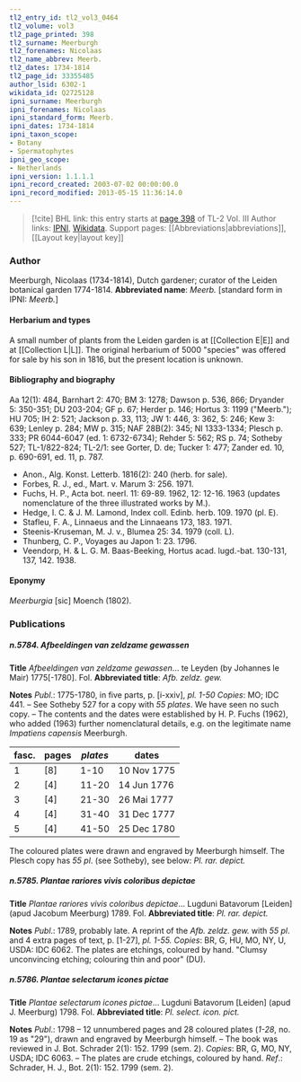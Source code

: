 ```yaml
---
tl2_entry_id: tl2_vol3_0464
tl2_volume: vol3
tl2_page_printed: 398
tl2_surname: Meerburgh
tl2_forenames: Nicolaas
tl2_name_abbrev: Meerb.
tl2_dates: 1734-1814
tl2_page_id: 33355485
author_lsid: 6302-1
wikidata_id: Q2725128
ipni_surname: Meerburgh
ipni_forenames: Nicolaas
ipni_standard_form: Meerb.
ipni_dates: 1734-1814
ipni_taxon_scope: 
- Botany
- Spermatophytes
ipni_geo_scope: 
- Netherlands
ipni_version: 1.1.1.1
ipni_record_created: 2003-07-02 00:00:00.0
ipni_record_modified: 2013-05-15 11:36:14.0
---
```


> [!cite] BHL link: this entry starts at [page 398](https://www.biodiversitylibrary.org/page/33355485) of TL-2 Vol. III
> Author links: [IPNI](https://www.ipni.org/a/6302-1), [Wikidata](https://www.wikidata.org/wiki/Q2725128). Support pages: [[Abbreviations|abbreviations]], [[Layout key|layout key]]

### Author

Meerburgh, Nicolaas (1734-1814), Dutch gardener; curator of the Leiden botanical garden 1774-1814. 
**Abbreviated name**: *Meerb.* \[standard form in IPNI: *Meerb.*\]

#### Herbarium and types

A small number of plants from the Leiden garden is at [[Collection E|E]] and at [[Collection L|L]]. The original herbarium of 5000 "species" was offered for sale by his son in 1816, but the present location is unknown.

#### Bibliography and biography

Aa 12(1): 484, Barnhart 2: 470; BM 3: 1278; Dawson p. 536, 866; Dryander 5: 350-351; DU 203-204; GF p. 67; Herder p. 146; Hortus 3: 1199 ("Meerb."); HU 705; IH 2: 521; Jackson p. 33, 113; JW 1: 446, 3: 362, 5: 246; Kew 3: 639; Lenley p. 284; MW p. 315; NAF 28B(2): 345; NI 1333-1334; Plesch p. 333; PR 6044-6047 (ed. 1: 6732-6734); Rehder 5: 562; RS p. 74; Sotheby 527; TL-1/822-824; TL-2/1: see Gorter, D. de; Tucker 1: 477; Zander ed. 10, p. 690-691, ed. 11, p. 787.
- Anon., Alg. Konst. Letterb. 1816(2): 240 (herb. for sale).
- Forbes, R. J., ed., Mart. v. Marum 3: 256. 1971.
- Fuchs, H. P., Acta bot. neerl. 11: 69-89. 1962, 12: 12-16. 1963 (updates nomenclature of the three illustrated works by M.).
- Hedge, I. C. & J. M. Lamond, Index coll. Edinb. herb. 109. 1970 (pl. E).
- Stafleu, F. A., Linnaeus and the Linnaeans 173, 183. 1971.
- Steenis-Kruseman, M. J. v., Blumea 25: 34. 1979 (coll. L).
- Thunberg, C. P., Voyages au Japon 1: 23. 1796.
- Veendorp, H. & L. G. M. Baas-Beeking, Hortus acad. lugd.-bat. 130-131, 137, 142. 1938.

#### Eponymy

*Meerburgia* \[sic\] Moench (1802).

### Publications

##### n.5784. Afbeeldingen van zeldzame gewassen

**Title**
*Afbeeldingen van zeldzame gewassen*... te Leyden (by Johannes le Mair) 1775\[-1780\]. Fol.
**Abbreviated title**: *Afb. zeldz. gew.*

**Notes**
*Publ*.: 1775-1780, in five parts, p. \[i-xxiv\], *pl. 1-50 Copies*: MO; IDC 441. – See Sotheby 527 for a copy with *55 plates*. We have seen no such copy. – The contents and the dates were established by H. P. Fuchs (1962), who added (1963) further nomenclatural details, e.g. on the legitimate name *Impatiens capensis* Meerburgh.

|fasc.	|pages	|*plates*	|dates	|
|---	|---	|---	|---	|
|1	|\[8\]	|1-10	|10 Nov 1775	
|2	|\[4\]	|11-20	|14 Jun 1776	
|3	|\[4\]	|21-30	|26 Mai 1777|
|4	|\[4\]	|31-40	|31 Dec 1777|
|5	|\[4\]	|41-50	|25 Dec 1780|

The coloured plates were drawn and engraved by Meerburgh himself. The Plesch copy has *55 pl*. (see Sotheby), see below: *Pl. rar. depict.*

##### n.5785. Plantae rariores vivis coloribus depictae

**Title**
*Plantae rariores vivis coloribus depictae*... Lugduni Batavorum \[Leiden\] (apud Jacobum Meerburg) 1789. Fol.
**Abbreviated title**: *Pl. rar. depict.*

**Notes**
*Publ*.: 1789, probably late. A reprint of the *Afb. zeldz. gew.* with *55 pl*. and 4 extra pages of text, p. \[1-27\], *pl. 1-55. Copies*: BR, G, HU, MO, NY, U, USDA: IDC 6062. The plates are etchings, coloured by hand. "Clumsy unconvincing etching; colouring thin and poor" (DU).

##### n.5786. Plantae selectarum icones pictae

**Title**
*Plantae selectarum icones pictae*... Lugduni Batavorum \[Leiden\] (apud J. Meerburg) 1798. Fol.
**Abbreviated title**: *Pl. select. icon. pict.*

**Notes**
*Publ*.: 1798 – 12 unnumbered pages and 28 coloured plates (*1-28*, no. 19 as "29"), drawn and engraved by Meerburgh himself. – The book was reviewed in J. Bot. Schrader 2(1): 152. 1799 (sem. 2). *Copies*: BR, G, MO, NY, USDA; IDC 6063. – The plates are crude etchings, coloured by hand.
*Ref*.: Schrader, H. J., Bot. 2(1): 152. 1799 (sem. 2).

